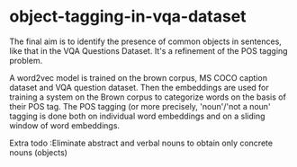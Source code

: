 # object-tagging-in-vqa-dataset
The final aim is to identify the presence of common objects in sentences, like that in the VQA Questions Dataset.
It's a refinement of the POS tagging problem.

A word2vec model is trained on the brown corpus, MS COCO caption dataset and VQA question dataset.
Then the embeddings are used for training a system on the Brown corpus to categorize words on the basis of their POS tag.
The POS tagging (or more precisely, 'noun'/'not a noun' tagging is done both on individual word embeddings and on a sliding window of word embeddings.

Extra todo :Eliminate abstract and verbal nouns to obtain only concrete nouns (objects)
